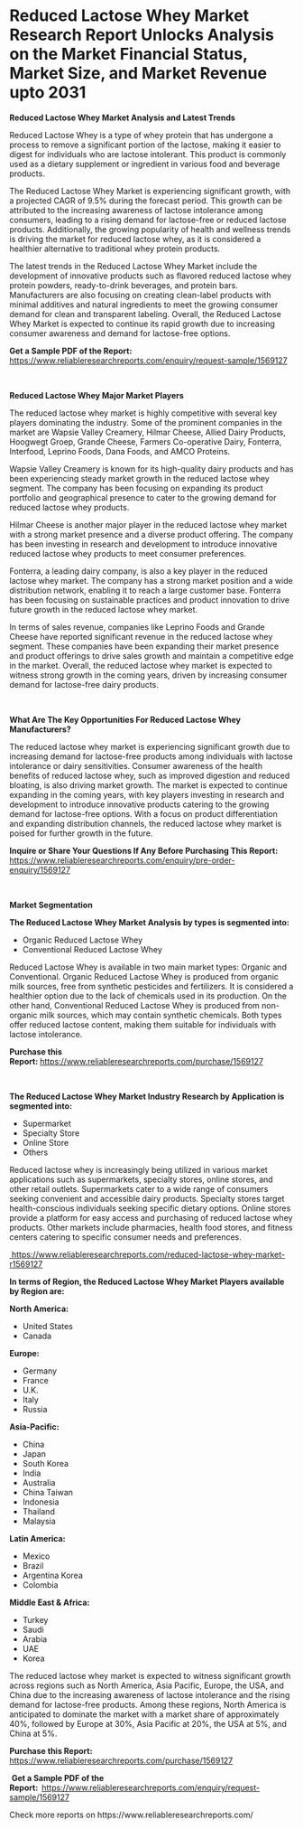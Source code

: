 <p><h1>Reduced Lactose Whey Market Research Report Unlocks Analysis on the Market Financial Status, Market Size, and Market Revenue upto 2031</h1></p><p><strong>Reduced Lactose Whey Market Analysis and Latest Trends</strong></p>
<p><p>Reduced Lactose Whey is a type of whey protein that has undergone a process to remove a significant portion of the lactose, making it easier to digest for individuals who are lactose intolerant. This product is commonly used as a dietary supplement or ingredient in various food and beverage products.</p><p>The Reduced Lactose Whey Market is experiencing significant growth, with a projected CAGR of 9.5% during the forecast period. This growth can be attributed to the increasing awareness of lactose intolerance among consumers, leading to a rising demand for lactose-free or reduced lactose products. Additionally, the growing popularity of health and wellness trends is driving the market for reduced lactose whey, as it is considered a healthier alternative to traditional whey protein products.</p><p>The latest trends in the Reduced Lactose Whey Market include the development of innovative products such as flavored reduced lactose whey protein powders, ready-to-drink beverages, and protein bars. Manufacturers are also focusing on creating clean-label products with minimal additives and natural ingredients to meet the growing consumer demand for clean and transparent labeling. Overall, the Reduced Lactose Whey Market is expected to continue its rapid growth due to increasing consumer awareness and demand for lactose-free options.</p></p>
<p><strong>Get a Sample PDF of the Report:&nbsp;</strong> <a href="https://www.reliableresearchreports.com/enquiry/request-sample/1569127">https://www.reliableresearchreports.com/enquiry/request-sample/1569127</a></p>
<p>&nbsp;</p>
<p><strong>Reduced Lactose Whey Major Market Players</strong></p>
<p><p>The reduced lactose whey market is highly competitive with several key players dominating the industry. Some of the prominent companies in the market are Wapsie Valley Creamery, Hilmar Cheese, Allied Dairy Products, Hoogwegt Groep, Grande Cheese, Farmers Co-operative Dairy, Fonterra, Interfood, Leprino Foods, Dana Foods, and AMCO Proteins.</p><p>Wapsie Valley Creamery is known for its high-quality dairy products and has been experiencing steady market growth in the reduced lactose whey segment. The company has been focusing on expanding its product portfolio and geographical presence to cater to the growing demand for reduced lactose whey products.</p><p>Hilmar Cheese is another major player in the reduced lactose whey market with a strong market presence and a diverse product offering. The company has been investing in research and development to introduce innovative reduced lactose whey products to meet consumer preferences.</p><p>Fonterra, a leading dairy company, is also a key player in the reduced lactose whey market. The company has a strong market position and a wide distribution network, enabling it to reach a large customer base. Fonterra has been focusing on sustainable practices and product innovation to drive future growth in the reduced lactose whey market.</p><p>In terms of sales revenue, companies like Leprino Foods and Grande Cheese have reported significant revenue in the reduced lactose whey segment. These companies have been expanding their market presence and product offerings to drive sales growth and maintain a competitive edge in the market. Overall, the reduced lactose whey market is expected to witness strong growth in the coming years, driven by increasing consumer demand for lactose-free dairy products.</p></p>
<p>&nbsp;</p>
<p><strong>What Are The Key Opportunities For Reduced Lactose Whey Manufacturers?</strong></p>
<p><p>The reduced lactose whey market is experiencing significant growth due to increasing demand for lactose-free products among individuals with lactose intolerance or dairy sensitivities. Consumer awareness of the health benefits of reduced lactose whey, such as improved digestion and reduced bloating, is also driving market growth. The market is expected to continue expanding in the coming years, with key players investing in research and development to introduce innovative products catering to the growing demand for lactose-free options. With a focus on product differentiation and expanding distribution channels, the reduced lactose whey market is poised for further growth in the future.</p></p>
<p><strong>Inquire or Share Your Questions If Any Before Purchasing This Report:</strong> <a href="https://www.reliableresearchreports.com/enquiry/pre-order-enquiry/1569127">https://www.reliableresearchreports.com/enquiry/pre-order-enquiry/1569127</a></p>
<p>&nbsp;</p>
<p><strong>Market Segmentation</strong></p>
<p><strong>The Reduced Lactose Whey Market Analysis by types is segmented into:</strong></p>
<p><ul><li>Organic Reduced Lactose Whey</li><li>Conventional Reduced Lactose Whey</li></ul></p>
<p><p>Reduced Lactose Whey is available in two main market types: Organic and Conventional. Organic Reduced Lactose Whey is produced from organic milk sources, free from synthetic pesticides and fertilizers. It is considered a healthier option due to the lack of chemicals used in its production. On the other hand, Conventional Reduced Lactose Whey is produced from non-organic milk sources, which may contain synthetic chemicals. Both types offer reduced lactose content, making them suitable for individuals with lactose intolerance.</p></p>
<p><strong>Purchase this Report:&nbsp;</strong><a href="https://www.reliableresearchreports.com/purchase/1569127">https://www.reliableresearchreports.com/purchase/1569127</a></p>
<p>&nbsp;</p>
<p><strong>The Reduced Lactose Whey Market Industry Research by Application is segmented into:</strong></p>
<p><ul><li>Supermarket</li><li>Specialty Store</li><li>Online Store</li><li>Others</li></ul></p>
<p><p>Reduced lactose whey is increasingly being utilized in various market applications such as supermarkets, specialty stores, online stores, and other retail outlets. Supermarkets cater to a wide range of consumers seeking convenient and accessible dairy products. Specialty stores target health-conscious individuals seeking specific dietary options. Online stores provide a platform for easy access and purchasing of reduced lactose whey products. Other markets include pharmacies, health food stores, and fitness centers catering to specific consumer needs and preferences.</p></p>
<p><a href="https://www.reliableresearchreports.com/reduced-lactose-whey-market-r1569127">&nbsp;https://www.reliableresearchreports.com/reduced-lactose-whey-market-r1569127</a></p>
<p><strong>In terms of Region, the Reduced Lactose Whey Market Players available by Region are:</strong></p>
<p>
    <p> <strong> North America: </strong>
        <ul>
            <li>United States</li>
            <li>Canada</li>
        </ul>
        </p> 
    <p> <strong> Europe: </strong>
        <ul>
            <li>Germany</li>
            <li>France</li>
            <li>U.K.</li>
            <li>Italy</li>
            <li>Russia</li>
        </ul>
        </p> 
    <p> <strong> Asia-Pacific: </strong>
        <ul>
            <li>China</li>
            <li>Japan</li>
            <li>South Korea</li>
            <li>India</li>
            <li>Australia</li>
            <li>China Taiwan</li>
            <li>Indonesia</li>
            <li>Thailand</li>
            <li>Malaysia</li>
        </ul>
        </p> 
    <p> <strong> Latin America: </strong>
        <ul>
            <li>Mexico</li>
            <li>Brazil</li>
            <li>Argentina Korea</li>
            <li>Colombia</li>
        </ul>
        </p> 
    <p> <strong> Middle East & Africa: </strong>
        <ul>
            <li>Turkey</li>
            <li>Saudi</li>
            <li>Arabia</li>
            <li>UAE</li>
            <li>Korea</li>
        </ul>
    </p>
    </p>
<p><p>The reduced lactose whey market is expected to witness significant growth across regions such as North America, Asia Pacific, Europe, the USA, and China due to the increasing awareness of lactose intolerance and the rising demand for lactose-free products. Among these regions, North America is anticipated to dominate the market with a market share of approximately 40%, followed by Europe at 30%, Asia Pacific at 20%, the USA at 5%, and China at 5%.</p></p>
<p><strong>Purchase this Report: </strong><a href="https://www.reliableresearchreports.com/purchase/1569127">https://www.reliableresearchreports.com/purchase/1569127</a></p>
<p>&nbsp;<strong>Get a Sample PDF of the Report:&nbsp;&nbsp;</strong><a href="https://www.reliableresearchreports.com/enquiry/request-sample/1569127">https://www.reliableresearchreports.com/enquiry/request-sample/1569127</a></p>
<p><strong></strong></p>
<p>Check more reports on https://www.reliableresearchreports.com/</p>